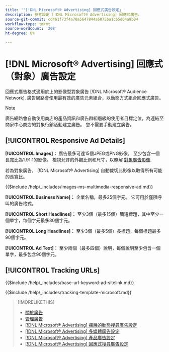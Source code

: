 ```yaml
---
title: '"[!DNL Microsoft® Advertising] 回應式廣告設定」'
description: 參考設定 [!DNL Microsoft® Advertising] 回應式廣告。
source-git-commit: cd461f73f4a70a5647844a6075ba1c65d64a9b04
workflow-type: tm+mt
source-wordcount: '208'
ht-degree: 0%

---
```


# [!DNL Microsoft® Advertising] 回應式（對象）廣告設定

回應式廣告格式適用於上的影像型對象廣告 [!DNL Microsoft® Audience Network]. 廣告網路會使用最有效的廣告元素組合，以動態方式組合回應式廣告。

>[!NOTE]
>
>廣告網路會自動使用商店的產品資訊和廣告群組層級的使用者目標定位，為連結至商家中心商店的對象行銷活動建立廣告。 您不需要手動建立廣告。

## [!UICONTROL Responsive Ad Details]

**[!UICONTROL Images]：** 廣告最多可達15個JPEG或PNG影像。 至少包含一個長寬比為1.91:1的影像。 檢視允許的外觀比例和尺寸，以瞭解 [對象廣告影像](https://help.ads.microsoft.com/#apex/ads/en/56912/0).

若為對象廣告， [!DNL Microsoft® Advertising] 自動裁切此影像以取得所有可能的長寬比。

<!-- Instructions -->

{{$include /help/_includes/images-ms-multimedia-responsive-ad.md}}

**[!UICONTROL Business Name]：** 企業名稱，最多25個字元。 它可用於僅限呼叫的廣告格式。

**[!UICONTROL Short Headlines]：** 至少3個（最多15個）簡短標題，其中至少一個單字，每個字元最多30個字元。

**[!UICONTROL Long Headlines]：** 至少3個（最多5個）長標題，每個標題最多90個字元。

**[!UICONTROL Ad Text]：** 至少兩個（最多四個）說明，每個說明至少包含一個單字，最多包含90個字元。

## [!UICONTROL Tracking URLs]

<!-- **[!UICONTROL Base URl]:** -->

{{$include /help/_includes/base-url-keyword-ad-sitelink.md}}

<!-- **[!UICONTROL Tracking Template]:** -->

{{$include /help/_includes/tracking-template-microsoft.md}}

>[!MORELIKETHIS]
>
>* [關於廣告](ad-about.md)
>* [管理廣告](ad-manage.md)
>* [[!DNL Microsoft® Advertising] 擴展的動態搜尋廣告設定](ad-settings-microsoft-dsa.md)
>* [[!DNL Microsoft® Advertising] 多媒體廣告設定](ad-settings-microsoft-multimedia.md)
>* [[!DNL Microsoft® Advertising] 產品廣告設定](ad-settings-microsoft-product.md)
>* [[!DNL Microsoft® Advertising] 回應式搜尋廣告設定](ad-settings-microsoft-rsa.md)

